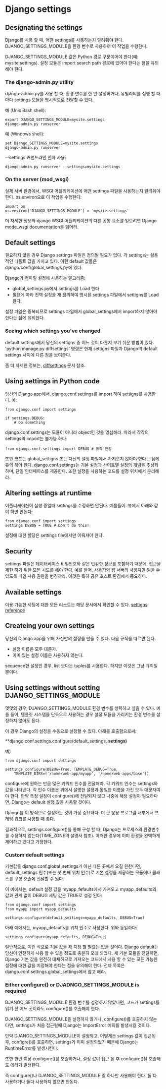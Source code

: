 # Django settings

## Designating the settings
Django를 사용 할 때, 어떤 settings를 사용하는지 알려줘야 한다. DJANGO_SETTINGS_MODULE을 환경 변수로 사용하여 이 작업을 수행한다.

DJANGO_SETTINGS_MODULE 값은 Python 경로 구문이어야 한다(예: mysite.settings). 설정 모듈은 import search path 경로에 있어야 한다는 점을 유의해야 한다. 

### The django-admin.py utility
django-admin.py를 사용 할 때, 환경 변수를 한 번 설정하거나, 유틸리티를 실행 할 때마다 settings 모듈을 명시적으로 전달할 수 있다. 

예 (Unix Bash shell):
```
export DJANGO_SETTINGS_MODULE=mysite.settings
django-admin.py runserver
```

예 (Windows shell):
```
set Django_SETTINGS_MODULE=mysite.settings
django-admin.py runserver
```

--settings 커맨드라인 인자 사용:
```
django-admin.py runserver --settings=mysite.settings
```

### On the server (mod_wsgi)
실제 서버 환경에서, WSGI 어플리케이션에 어떤 settings 파일을 사용하는지 알려줘야 한다. os.environ으로 이 작업을 수행한다:
```
import os
os.environ['DJANGO_SETTINGS_MODULE'] = 'mysite.settings'
```
더 자세한 정보와 django WSGI 어플리케이션의 다른 공통 요소를 얻으려면 Django mode_wsgi documentation을 읽어라.


## Default settings

필요하지 않을 경우 Django settings 파일은 정의될 필요가 없다. 각 settings는 실용적인 디폴트 값을 가지고 있다. 이런 default 값들은 django/conf/global_settings.py에 있다.

Django가 컴파일 설정에 사용하는 알고리즘:
* global_settings.py에서 settings를 Load 한다
* 필요에 따라 전역 설정을 재 정의하여 명시된  settings 파일에서 settigns를 Load 한다.

설정 파일은 중복되므로 settings 파일에서 global_settings에서 import하지 않아야 한다는 점에 유의한다.

### Seeing which settings you've changed
default settings에서 당신의 settigns 중 어느 것이 다른지 보기 쉬운 방법이 있다. 'python manage.py diffsettings' 명령은 현재 settigns 파일과 Django의 default settings 사이에 다른 점을 보여준다.

좀 더 자세한 정보는, [diffsettings](https://django.readthedocs.io/en/1.3.X/ref/django-admin.html#django-admin-diffsettings) 문서 참조.

## Using settings in Python code

당신의 Django app에서, django.conf.settings를 import 하여 settigns를 사용한다. 예:
```
from django.conf import settings

if settings.DEBUG:
    # Do something
```

django.conf.settings는 모듈이 아니라 object인 것을 명심해라. 따라서 각각의 settings의 import는 불가능 하다:
```
from django.conf.settings import DEBUG # 동작 안함
```
또한 코드는 global_settigns 또는 자신의 설정 파일에서 가져오지 않아야 한다는 점에 유의 해야 한다. django.conf.settings는 기본 설정과 사이트별 설정의 개념을 추상화하며, 단일 인터페이스를 제공한다. 또한 설정을 사용하는 코드를 설정 위치에서 분리해라. 

## Altering settings at runtime
어플리케이션이 실행 중일때 settings를 수정하면 안된다. 예를들어. 뷰에서 아래와 같이 하면 안된다:
```
from django.conf import settings
settings.DEBUG = TRUE # Don't do this!
```
설정에 대한 할당은 settings file에서만 이뤄져야 한다.

## Security
settings 파일은 데이터베이스 비밀번호와 같은 민감한 정보를 포함하기 때문에, 접근을 제한 하기 위한 모든 시도를 해야 한다. 예를 들어, 사용자와 웹 서버의 사용자만 읽을 수 있도록 파일 사용 권한을 변경햐라. 이것은 특히 공유 호스트 환경에서 중요하다.   

## Available settings
이용 가능한 세팅에 대한 모든 리스트는 해당 문서에서 확인할 수 있다. [settigns reference](https://django.readthedocs.io/en/1.3.X/ref/settings.html)

## Createing your own settings
당신의 Django app을 위해 자신만의 설정을 만들 수 있다. 다음 규칙을 따르면 된다.

* 설정 이름은 모두 대문자.
* 이미 있는 설정 이름은 사용하지 않는다.
  
sequence한 설정인 경우, list 보다는 tuples를 시용한다. 하지만 이것은 그냥 규칙일 뿐이다.

## Using settings without setting DJANGO_SETTINGS_MODULE
몇몇의 경우, DJANGO_SETTINGS_MODULE 환경 변수를 생략하고 싶을 수 있다. 예를 들어, 템플릿 시스템을 단독으로 사용하는 경우 설정 모듈을 가리키는 환경 변수를 설정하지 않아도 된다.

이 경우 Django의 설정을 수동으로 설정할 수 있다. 아래를 호출함으로써:

**django.conf.settings.configure(default_settings, **settings)**

예)
```
from django.conf import settings

settings.configure(DEBUG=True, TEMPLATE_DEBUG=True, 
    TEMPLATE_DIRS=('/home/web-app/myapp', '/home/web-apps/base'))
```

configure에 원하는 만큼 많은 키워드 인수를 전달해라. 각 키워드 인수는 settings와 값을 나타낸다. 각 인수 이름은 위에서 설명한 설정과 동일한 이름을 가진 모두 대문자여야 한다. 만약 특정 설정이 configure()에 전달되지 않고 나중에 해당 설정이 필요하다면, Django는 default 설정 값을 사용할 것이다. 

Django를 이 방식으로 설정하는 것이 가장 중요하다. 더 큰 응용 프로그램 내부에서 프레임 워크를 사용할 때 좋다.

결과적으로, settings.configure()를 통해 구성 할 때, Django는 프로세스의 환경변수를 수정하지 않는다(TIME_ZONE의 설명서 참조). 이러한 경우에 이미 환경을 완벽하게 제어하고 있다고 가정한다.

### Custom default settings

기본값을 django.conf.global_settings가 아닌 다른 곳에서 오길 원한다면, default_settings 인수(또는 첫 번째 위치 인수)로 기본 설정을 제공하는 모듈이나 클래스를 구성 호출에 전달할 수 있다.

이 예에서는, default 설정 값을 myapp_fefaults에서 가져오고 myapp_defaults의 값과 관계 없이 DEBUG 세팅 값은 TRUE로 설정 된다:
```
from django.conf import settings
from myapp import myapp_defaults

settings.configure(default_settings=myapp_defaults, DEBUG=True)
```

아래 예에서는, myapp_defaults를 위치 인수로 사용한다. 위와 동일하다:
```
settings.configure(myapp_defaults, DEBUG=True)
```

일반적으로, 이런 식으로 기본 값을 재 지정 할 필요는 없을 것이다. Django default는 당신이 안전하게 사용 할 수 있을 정도로 충분히 오래 되었다. 새 기본 모듈을 전달하면, Django 기본 값을 완전히 대체하므로 가져오는 코드에서 사용 할 수 있는 모든 가능한 설정에 대한 값을 지정해야 한다는 점을 유의해야 한다. 전체 목록은 django.conf.settings.global_settings에서 참고 해라. 

### Either configure() or DJADNGO_SETTINGS_MODULE is required
DJANGO_SETTINGS_MODULE 환경 변수를 설정하지 않았다면, 코드가 settings를 읽기 전 어느 곳이라도 configure()를 호출해야 한다. 

DJANGO_SETTINGS_MODULE을 설정하지 않거나, configure()를 호출하지 않는다면, settings가 처음 접근될때 Django는 ImportError 예외를 발생시킬 것이다.

만약 DJANGO_SETTINGS_MODULE이 설정되고, 어떻게든 settings 값이 접근된 후, configre()를 호출하면, settings가 이미 설정되었기 때문에 Django는 RuntimeError를 발생시킨다.

또한 한번 이상 configure()를 호출하거나, 설정 값이 접근 된 후 configure()을 호출해도 에러가 발생한다.

즉 configure()나 DJANGO_SETTINGS_MODULE 중 하나만 사용해야 한다. 둘 다 사용하거나 둘다 사용하지 않으면 안된다. 
